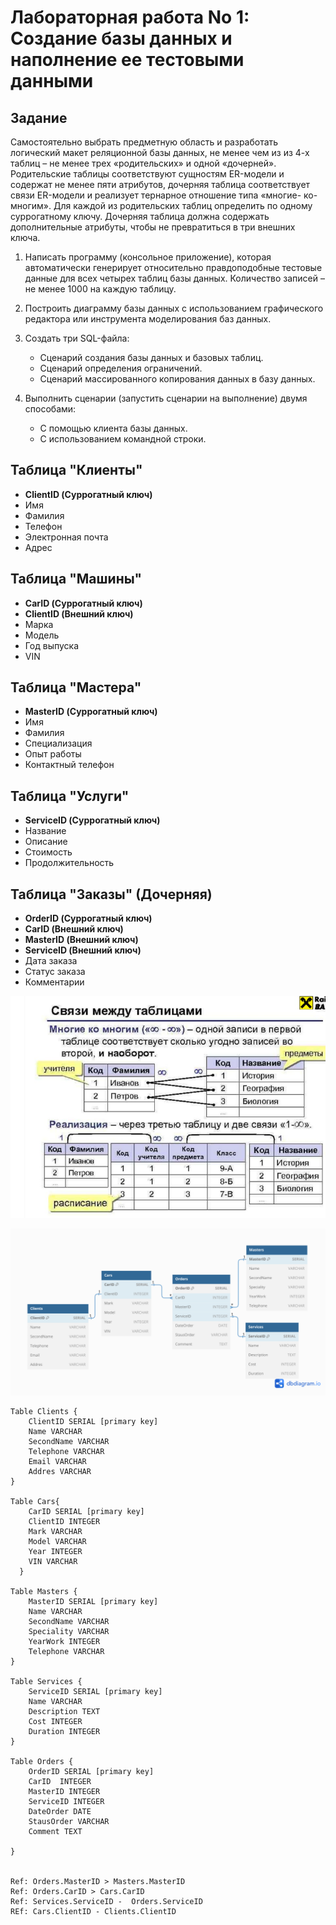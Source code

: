 
# Лабораторная работа No 1: Создание базы данных и наполнение ее тестовыми данными

## Задание

Самостоятельно выбрать предметную область и разработать логический макет
реляционной базы данных, не менее чем из из 4-х таблиц – не менее трех
«родительских» и одной «дочерней». Родительские таблицы соответствуют
сущностям ER-модели и содержат не менее пяти атрибутов, дочерняя таблица
соответствует связи ER-модели и реализует тернарное отношение типа «многие-
ко-многим». Для каждой из родительских таблиц определить по одному
суррогатному ключу. Дочерняя таблица должна содержать дополнительные
атрибуты, чтобы не превратиться в три внешних ключа.

1. Написать программу (консольное приложение), которая автоматически генерирует относительно правдоподобные тестовые данные для всех четырех таблиц базы данных. Количество записей – не менее 1000 на каждую таблицу.

2. Построить диаграмму базы данных с использованием графического редактора или инструмента моделирования баз данных.

3. Создать три SQL-файла:
   - Сценарий создания базы данных и базовых таблиц.
   - Сценарий определения ограничений.
   - Сценарий массированного копирования данных в базу данных.

4. Выполнить сценарии (запустить сценарии на выполнение) двумя способами:
   - С помощью клиента базы данных.
   - С использованием командной строки.

## Таблица "Клиенты"

- **ClientID (Суррогатный ключ)**
- Имя
- Фамилия
- Телефон
- Электронная почта
- Адрес

## Таблица "Машины"

- **CarID (Суррогатный ключ)**
- **ClientID (Внешний ключ)**
- Марка
- Модель
- Год выпуска
- VIN

## Таблица "Мастера"

- **MasterID (Суррогатный ключ)**
- Имя
- Фамилия
- Специализация
- Опыт работы
- Контактный телефон

## Таблица "Услуги"

- **ServiceID (Суррогатный ключ)**
- Название
- Описание
- Стоимость
- Продолжительность

## Таблица "Заказы" (Дочерняя)

- **OrderID (Суррогатный ключ)**
- **CarID (Внешний ключ)**
- **MasterID (Внешний ключ)**
- **ServiceID (Внешний ключ)**
- Дата заказа
- Статус заказа
- Комментарии


![Alt text](image-1.png)

![Alt text](Untitled.png)

```TEXT
Table Clients {
    ClientID SERIAL [primary key]
    Name VARCHAR
    SecondName VARCHAR
    Telephone VARCHAR
    Email VARCHAR
    Addres VARCHAR
}

Table Cars{
    CarID SERIAL [primary key]
    ClientID INTEGER
    Mark VARCHAR
    Model VARCHAR
    Year INTEGER
    VIN VARCHAR
  }

Table Masters {
    MasterID SERIAL [primary key]
    Name VARCHAR
    SecondName VARCHAR
    Speciality VARCHAR
    YearWork INTEGER
    Telephone VARCHAR
}

Table Services {
    ServiceID SERIAL [primary key]
    Name VARCHAR
    Description TEXT
    Cost INTEGER
    Duration INTEGER
}

Table Orders {
    OrderID SERIAL [primary key]
    CarID  INTEGER 
    MasterID INTEGER
    ServiceID INTEGER
    DateOrder DATE 
    StausOrder VARCHAR
    Comment TEXT

}


Ref: Orders.MasterID > Masters.MasterID 
Ref: Orders.CarID > Cars.CarID   
Ref: Services.ServiceID -  Orders.ServiceID
REf: Cars.ClientID - Clients.ClientID
```